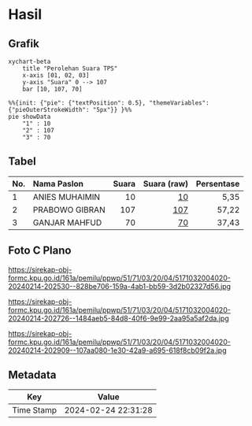 # Hasil

## Grafik

```mermaid
xychart-beta
    title "Perolehan Suara TPS"
    x-axis [01, 02, 03]
    y-axis "Suara" 0 --> 107
    bar [10, 107, 70]
```

```mermaid
%%{init: {"pie": {"textPosition": 0.5}, "themeVariables": {"pieOuterStrokeWidth": "5px"}} }%%
pie showData
    "1" : 10
    "2" : 107
    "3" : 70
```

## Tabel

| No. | Nama Paslon    | Suara | Suara (raw) | Persentase |
|:--- |:-------------- | -----:| -----------:| ----------:|
| 1   | ANIES MUHAIMIN | 10    | [10][p-1]   | 5,35       |
| 2   | PRABOWO GIBRAN | 107   | [107][p-2]  | 57,22      |
| 3   | GANJAR MAHFUD  | 70    | [70][p-3]   | 37,43      |


[p-1]: https://github.com/gigit-pemilu/pemilu-2024-51-bali/blob/main/pilpres/hitung-suara/sub/51-bali/sub/71-kota-denpasar/sub/03-denpasar-barat/sub/2004-dauh-puri-kelod/sub/020-tps/sub/paslon-1.txt
[p-2]: https://github.com/gigit-pemilu/pemilu-2024-51-bali/blob/main/pilpres/hitung-suara/sub/51-bali/sub/71-kota-denpasar/sub/03-denpasar-barat/sub/2004-dauh-puri-kelod/sub/020-tps/sub/paslon-2.txt
[p-3]: https://github.com/gigit-pemilu/pemilu-2024-51-bali/blob/main/pilpres/hitung-suara/sub/51-bali/sub/71-kota-denpasar/sub/03-denpasar-barat/sub/2004-dauh-puri-kelod/sub/020-tps/sub/paslon-3.txt

## Foto C Plano

https://sirekap-obj-formc.kpu.go.id/161a/pemilu/ppwp/51/71/03/20/04/5171032004020-20240214-202530--828be706-159a-4ab1-bb59-3d2b02327d56.jpg

https://sirekap-obj-formc.kpu.go.id/161a/pemilu/ppwp/51/71/03/20/04/5171032004020-20240214-202726--1484aeb5-84d8-40f6-9e99-2aa95a5af2da.jpg

https://sirekap-obj-formc.kpu.go.id/161a/pemilu/ppwp/51/71/03/20/04/5171032004020-20240214-202909--107aa080-1e30-42a9-a695-618f8cb09f2a.jpg


## Metadata

| Key        | Value               |
| ---------- | ------------------- |
| Time Stamp | 2024-02-24 22:31:28 |




